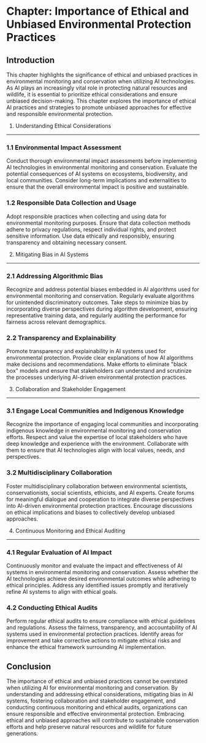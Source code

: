 Chapter: Importance of Ethical and Unbiased Environmental Protection Practices
==============================================================================

Introduction
------------

This chapter highlights the significance of ethical and unbiased practices in environmental monitoring and conservation when utilizing AI technologies. As AI plays an increasingly vital role in protecting natural resources and wildlife, it is essential to prioritize ethical considerations and ensure unbiased decision-making. This chapter explores the importance of ethical AI practices and strategies to promote unbiased approaches for effective and responsible environmental protection.

1. Understanding Ethical Considerations
---------------------------------------

### 1.1 Environmental Impact Assessment

Conduct thorough environmental impact assessments before implementing AI technologies in environmental monitoring and conservation. Evaluate the potential consequences of AI systems on ecosystems, biodiversity, and local communities. Consider long-term implications and externalities to ensure that the overall environmental impact is positive and sustainable.

### 1.2 Responsible Data Collection and Usage

Adopt responsible practices when collecting and using data for environmental monitoring purposes. Ensure that data collection methods adhere to privacy regulations, respect individual rights, and protect sensitive information. Use data ethically and responsibly, ensuring transparency and obtaining necessary consent.

2. Mitigating Bias in AI Systems
--------------------------------

### 2.1 Addressing Algorithmic Bias

Recognize and address potential biases embedded in AI algorithms used for environmental monitoring and conservation. Regularly evaluate algorithms for unintended discriminatory outcomes. Take steps to minimize bias by incorporating diverse perspectives during algorithm development, ensuring representative training data, and regularly auditing the performance for fairness across relevant demographics.

### 2.2 Transparency and Explainability

Promote transparency and explainability in AI systems used for environmental protection. Provide clear explanations of how AI algorithms make decisions and recommendations. Make efforts to eliminate "black box" models and ensure that stakeholders can understand and scrutinize the processes underlying AI-driven environmental protection practices.

3. Collaboration and Stakeholder Engagement
-------------------------------------------

### 3.1 Engage Local Communities and Indigenous Knowledge

Recognize the importance of engaging local communities and incorporating indigenous knowledge in environmental monitoring and conservation efforts. Respect and value the expertise of local stakeholders who have deep knowledge and experience with the environment. Collaborate with them to ensure that AI technologies align with local values, needs, and perspectives.

### 3.2 Multidisciplinary Collaboration

Foster multidisciplinary collaboration between environmental scientists, conservationists, social scientists, ethicists, and AI experts. Create forums for meaningful dialogue and cooperation to integrate diverse perspectives into AI-driven environmental protection practices. Encourage discussions on ethical implications and biases to collectively develop unbiased approaches.

4. Continuous Monitoring and Ethical Auditing
---------------------------------------------

### 4.1 Regular Evaluation of AI Impact

Continuously monitor and evaluate the impact and effectiveness of AI systems in environmental monitoring and conservation. Assess whether the AI technologies achieve desired environmental outcomes while adhering to ethical principles. Address any identified issues promptly and iteratively refine AI systems to align with ethical goals.

### 4.2 Conducting Ethical Audits

Perform regular ethical audits to ensure compliance with ethical guidelines and regulations. Assess the fairness, transparency, and accountability of AI systems used in environmental protection practices. Identify areas for improvement and take corrective actions to mitigate ethical risks and enhance the ethical framework surrounding AI implementation.

Conclusion
----------

The importance of ethical and unbiased practices cannot be overstated when utilizing AI for environmental monitoring and conservation. By understanding and addressing ethical considerations, mitigating bias in AI systems, fostering collaboration and stakeholder engagement, and conducting continuous monitoring and ethical audits, organizations can ensure responsible and effective environmental protection. Embracing ethical and unbiased approaches will contribute to sustainable conservation efforts and help preserve natural resources and wildlife for future generations.
